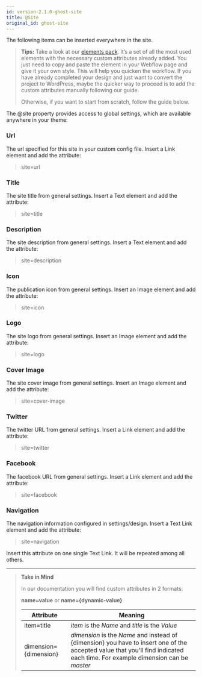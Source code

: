 ```yaml
---
id: version-2.1.0-ghost-site
title: @Site
original_id: ghost-site
---
```


The following items can be inserted everywhere in the site.

> **Tips:**
> Take a look at our [elements pack](https://webflow.com/website/webflow-to-wordpress-elements-pack). It’s a set of all the most used elements with the necessary custom attributes already added. You just need to copy and paste the element in your Webflow page and give it your own style. This will help you quicken the workflow. If you have already completed your design and just want to convert the project to WordPress, maybe the quicker way to proceed is to add the custom attributes manually following our guide.
>
> Otherwise, if you want to start from scratch, follow the guide below.

The @site property provides access to global settings, which are available anywhere in your theme:

### Url
The url specified for this site in your custom config file. Insert a Link element and add the attribute:

> site=url

### Title
The site title from general settings. Insert a Text element and add the attribute:

> site=title

### Description
The site description from general settings. Insert a Text element and add the attribute:

> site=description

### Icon
The publication icon from general settings. Insert an Image element and add the attribute:

> site=icon

### Logo 
The site logo from general settings. Insert an Image element and add the attribute:

> site=logo

### Cover Image
The site cover image from general settings. Insert an Image element and add the attribute:

> site=cover-image

### Twitter
The twitter URL from general settings. Insert a Link element and add the attribute:

> site=twitter

### Facebook
The facebook URL from general settings. Insert a Link element and add the attribute:

> site=facebook

### Navigation
The navigation information configured in settings/design. Insert a Text Link element and add the attribute:

> site=navigation

Insert this attribute on one single Text Link. It will be repeated among all others.

---------
> **Take in Mind**
>
> In our documentation you will find custom attributes in 2 formats:
>
> **name=value** or **name={dynamic-value}**
>
>
> **Attribute**             | **Meaning** | 
> -------------             | --------------- |
> | item=title              | *item* is the *Name* and *title* is the *Value* |
> | dimension={dimension}   | *dimension* is the *Name* and instead of {dimension} you have to insert one of the accepted value that you'll find indicated each time. For example dimension can be *master*|